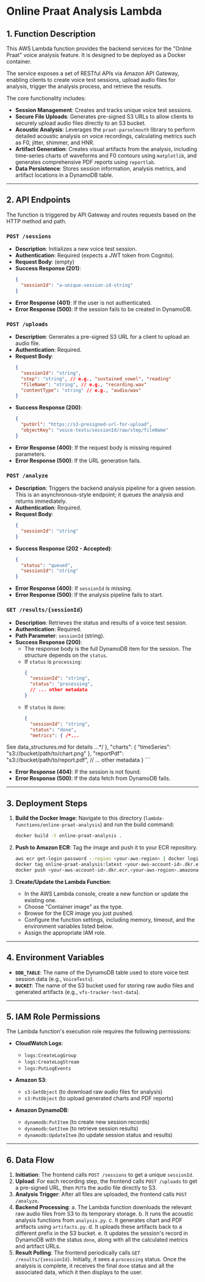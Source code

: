 # Online Praat Analysis Lambda

## 1. Function Description

This AWS Lambda function provides the backend services for the "Online Praat" voice analysis feature. It is designed to be deployed as a Docker container.

The service exposes a set of RESTful APIs via Amazon API Gateway, enabling clients to create voice test sessions, upload audio files for analysis, trigger the analysis process, and retrieve the results.

The core functionality includes:
- **Session Management**: Creates and tracks unique voice test sessions.
- **Secure File Uploads**: Generates pre-signed S3 URLs to allow clients to securely upload audio files directly to an S3 bucket.
- **Acoustic Analysis**: Leverages the `praat-parselmouth` library to perform detailed acoustic analysis on voice recordings, calculating metrics such as F0, jitter, shimmer, and HNR.
- **Artifact Generation**: Creates visual artifacts from the analysis, including time-series charts of waveforms and F0 contours using `matplotlib`, and generates comprehensive PDF reports using `reportlab`.
- **Data Persistence**: Stores session information, analysis metrics, and artifact locations in a DynamoDB table.

---

## 2. API Endpoints

The function is triggered by API Gateway and routes requests based on the HTTP method and path.

### `POST /sessions`

- **Description**: Initializes a new voice test session.
- **Authentication**: Required (expects a JWT token from Cognito).
- **Request Body**: (empty)
- **Success Response (201)**:
  ```json
  {
    "sessionId": "a-unique-session-id-string"
  }
  ```
- **Error Response (401)**: If the user is not authenticated.
- **Error Response (500)**: If the session fails to be created in DynamoDB.

### `POST /uploads`

- **Description**: Generates a pre-signed S3 URL for a client to upload an audio file.
- **Authentication**: Required.
- **Request Body**:
  ```json
  {
    "sessionId": "string",
    "step": "string", // e.g., "sustained_vowel", "reading"
    "fileName": "string", // e.g., "recording.wav"
    "contentType": "string" // e.g., "audio/wav"
  }
  ```
- **Success Response (200)**:
  ```json
  {
    "putUrl": "https://s3-presigned-url-for-upload",
    "objectKey": "voice-tests/sessionId/raw/step/fileName"
  }
  ```
- **Error Response (400)**: If the request body is missing required parameters.
- **Error Response (500)**: If the URL generation fails.

### `POST /analyze`

- **Description**: Triggers the backend analysis pipeline for a given session. This is an asynchronous-style endpoint; it queues the analysis and returns immediately.
- **Authentication**: Required.
- **Request Body**:
  ```json
  {
    "sessionId": "string"
  }
  ```
- **Success Response (202 - Accepted)**:
  ```json
  {
    "status": "queued",
    "sessionId": "string"
  }
  ```
- **Error Response (400)**: If `sessionId` is missing.
- **Error Response (500)**: If the analysis pipeline fails to start.

### `GET /results/{sessionId}`

- **Description**: Retrieves the status and results of a voice test session.
- **Authentication**: Required.
- **Path Parameter**: `sessionId` (string).
- **Success Response (200)**:
  - The response body is the full DynamoDB item for the session. The structure depends on the `status`.
  - If `status` is `processing`:
    ```json
    {
      "sessionId": "string",
      "status": "processing",
      // ... other metadata
    }
    ```
  - If `status` is `done`:
    ```json
    {
      "sessionId": "string",
      "status": "done",
      "metrics": { /*...
See data_structures.md for details
...*/ },
      "charts": {
        "timeSeries": "s3://bucket/path/to/chart.png"
      },
      "reportPdf": "s3://bucket/path/to/report.pdf",
      // ... other metadata
    }
    ```
- **Error Response (404)**: If the session is not found.
- **Error Response (500)**: If the data fetch from DynamoDB fails.

---

## 3. Deployment Steps

1.  **Build the Docker Image**:
    Navigate to this directory (`lambda-functions/online-praat-analysis`) and run the build command:
    ```bash
    docker build -t online-praat-analysis . 
    ```

2.  **Push to Amazon ECR**:
    Tag the image and push it to your ECR repository.
    ```bash
    aws ecr get-login-password --region <your-aws-region> | docker login --username AWS --password-stdin <your-aws-account-id>.dkr.ecr.<your-aws-region>.amazonaws.com
    docker tag online-praat-analysis:latest <your-aws-account-id>.dkr.ecr.<your-aws-region>.amazonaws.com/online-praat-analysis:latest
    docker push <your-aws-account-id>.dkr.ecr.<your-aws-region>.amazonaws.com/online-praat-analysis:latest
    ```

3.  **Create/Update the Lambda Function**:
    - In the AWS Lambda console, create a new function or update the existing one.
    - Choose "Container image" as the type.
    - Browse for the ECR image you just pushed.
    - Configure the function settings, including memory, timeout, and the environment variables listed below.
    - Assign the appropriate IAM role.

---

## 4. Environment Variables

- **`DDB_TABLE`**: The name of the DynamoDB table used to store voice test session data (e.g., `VoiceTests`).
- **`BUCKET`**: The name of the S3 bucket used for storing raw audio files and generated artifacts (e.g., `vfs-tracker-test-data`).

---

## 5. IAM Role Permissions

The Lambda function's execution role requires the following permissions:

- **CloudWatch Logs**:
  - `logs:CreateLogGroup`
  - `logs:CreateLogStream`
  - `logs:PutLogEvents`

- **Amazon S3**:
  - `s3:GetObject` (to download raw audio files for analysis)
  - `s3:PutObject` (to upload generated charts and PDF reports)

- **Amazon DynamoDB**:
  - `dynamodb:PutItem` (to create new session records)
  - `dynamodb:GetItem` (to retrieve session results)
  - `dynamodb:UpdateItem` (to update session status and results)

---

## 6. Data Flow

1.  **Initiation**: The frontend calls `POST /sessions` to get a unique `sessionId`.
2.  **Upload**: For each recording step, the frontend calls `POST /uploads` to get a pre-signed URL, then `PUT`s the audio file directly to S3.
3.  **Analysis Trigger**: After all files are uploaded, the frontend calls `POST /analyze`.
4.  **Backend Processing**:
    a. The Lambda function downloads the relevant raw audio files from S3 to its temporary storage.
    b. It runs the acoustic analysis functions from `analysis.py`.
    c. It generates chart and PDF artifacts using `artifacts.py`.
    d. It uploads these artifacts back to a different prefix in the S3 bucket.
    e. It updates the session's record in DynamoDB with the status `done`, along with all the calculated metrics and artifact URLs.
5.  **Result Polling**: The frontend periodically calls `GET /results/{sessionId}`. Initially, it sees a `processing` status. Once the analysis is complete, it receives the final `done` status and all the associated data, which it then displays to the user.
